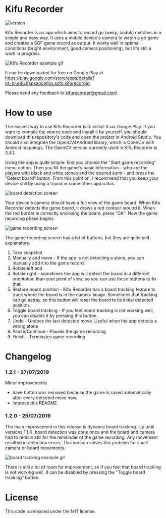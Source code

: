 Kifu Recorder
=============

![version](https://img.shields.io/badge/version-1.2.0-green)

Kifu Recorder is an app which aims to record go (weiqi, baduk) matches in a
simple and easy way. It uses a mobile device's camera to watch a go game and
creates a SGF game record as output. It works well in optimal conditions
(bright environment, good camera positioning), but it's still a work in
progress.

![Kifu Recorder example gif](https://github.com/leonardost/kifu-recorder/blob/master/readme/kifu_recorder_example.gif)

It can be downloaded for free on Google Play at
https://play.google.com/store/apps/details?id=br.edu.ifspsaocarlos.sdm.kifurecorder.

Please send any feedback to kifurecorder@gmail.com!

How to use
==========

The easiest way to use Kifu Recorder is to install it via Google Play. If you
want to compile the source code and install it by yourself, you should download
this repository's code and open the project in Android Studio. You should also
integrate the OpenCV4Android library, which is OpenCV with Android mappings.
The OpenCV version currently used in Kifu Recorder is 3.4.1.

Using the app is quite simple: first you choose the "Start game recording"
menu option. Then you fill the game's basic information - who are the players
with black and white stones and the desired _komi_ - and press the "Detect
board" button. From this point on, I recommend that you keep your device still
by using a tripod or some other apparatus.

![board detection screen](https://github.com/leonardost/kifu-recorder/blob/master/readme/board_detection_screen.jpg)

Your device's camera should have a full view of the game board. When Kifu
Recorder detects the game board, it draws a red contour around it. When the red
border is correctly enclosing the board, press "OK". Now the game recording
phase begins.

![game recording screen](https://github.com/leonardost/kifu-recorder/blob/master/readme/game_recording_screen.jpg)

The game recording screen has a lot of buttons, but they are quite
self-explanatory.

1) Take snapshot
2) Manually add move - If the app is not detecting a stone, you can manually
   add it to the game record.
3) Rotate left and
4) Rotate right - sometimes the app will detect the board in a different
   orientation than your point of view, so you can use these buttons to fix
   that.
5) Restore board position - Kifu Recorder has a board tracking feature to track
   where the board is in the camera image. Sometimes that tracking can go
   astray, so this button will reset the board to its initial detected position.
6) Toggle board tracking - If you feel board tracking is not working well, you
   can disable it by pressing this button.
7) Undo - Undoes the last detected move. Useful when the app detects a wrong
   stone
8) Pause/Continue - Pauses the game recording
7) Finish - Terminates game recording

Changelog
=========

### 1.2.1 - 27/07/2019

Minor improvements

- Save button was removed because the game is saved automatically after every
  detected move now.
- Improve this README

### 1.2.0 - 25/07/2019

The main improvement in this release is dynamic board tracking. Up until
versions 1.1.X, board detection was done once and the board and camera had to
remain still for the remainder of the game recording. Any movement resulted
in detection errors. This version solves this problem for small camera or board
movements.

![board tracking example gif](https://github.com/leonardost/kifu-recorder/blob/master/readme/board_tracking.gif)

There is still a lot of room for improvement, so if you feel that board
tracking is not working well, it can be disabled by pressing the "Toggle board
tracking" button.

License
=======

This code is released under the MIT license.
